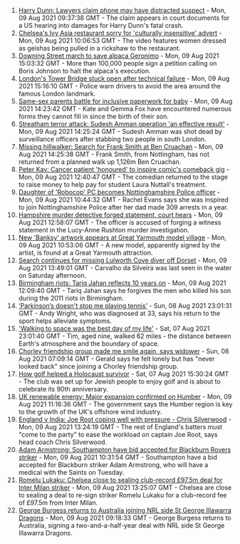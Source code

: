 1. [Harry Dunn: Lawyers claim phone may have distracted suspect](https://www.bbc.co.uk/news/uk-england-northamptonshire-58144499) - Mon, 09 Aug 2021 09:37:38 GMT - The claim appears in court documents for a US hearing into damages for Harry Dunn's fatal crash.
2. [Chelsea's Ivy Asia restaurant sorry for 'culturally insensitive' advert](https://www.bbc.co.uk/news/uk-england-london-58145325) - Mon, 09 Aug 2021 10:06:53 GMT - The video features women dressed as geishas being pulled in a rickshaw to the restaurant.
3. [Downing Street march to save alpaca Geronimo](https://www.bbc.co.uk/news/uk-england-bristol-58143100) - Mon, 09 Aug 2021 15:03:32 GMT - More than 100,000 people sign a petition calling on Boris Johnson to halt the alpaca's execution.
4. [London's Tower Bridge stuck open after technical failure](https://www.bbc.co.uk/news/uk-england-london-58149716) - Mon, 09 Aug 2021 15:16:10 GMT - Police warn drivers to avoid the area around the famous London landmark.
5. [Same-sex parents battle for inclusive paperwork for baby](https://www.bbc.co.uk/news/uk-england-devon-58071558) - Mon, 09 Aug 2021 14:23:42 GMT - Kate and Gemma Fox have encountered numerous forms they cannot fill in since the birth of their son.
6. [Streatham terror attack: Sudesh Amman operation 'an effective result'](https://www.bbc.co.uk/news/uk-england-london-58146837) - Mon, 09 Aug 2021 14:25:24 GMT - Sudesh Amman was shot dead by surveillance officers after stabbing two people in south London.
7. [Missing hillwalker: Search for Frank Smith at Ben Cruachan](https://www.bbc.co.uk/news/uk-scotland-glasgow-west-58145410) - Mon, 09 Aug 2021 14:25:38 GMT - Frank Smith, from Nottingham, has not returned from a planned walk up 1,126m Ben Cruachan.
8. [Peter Kay: Cancer patient 'honoured' to inspire comic's comeback gig](https://www.bbc.co.uk/news/uk-england-lancashire-58143012) - Mon, 09 Aug 2021 12:40:47 GMT - The comedian returned to the stage to raise money to help pay for student Laura Nuttall's treatment.
9. [Daughter of 'Robocop' PC becomes Nottinghamshire Police officer](https://www.bbc.co.uk/news/uk-england-nottinghamshire-58104765) - Mon, 09 Aug 2021 10:44:32 GMT - Rachel Evans says she was inspired to join Nottinghamshire Police after her dad made 309 arrests in a year.
10. [Hampshire murder detective forged statement, court hears](https://www.bbc.co.uk/news/uk-england-hampshire-58145989) - Mon, 09 Aug 2021 12:58:07 GMT - The officer is accused of forging a witness statement in the Lucy-Anne Rushton murder investigation.
11. [New 'Banksy' artwork appears at Great Yarmouth model village](https://www.bbc.co.uk/news/uk-england-norfolk-58143164) - Mon, 09 Aug 2021 10:53:06 GMT - A new model, apparently signed by the artist, is found at a Great Yarmouth attraction.
12. [Search continues for missing Lulworth Cove diver off Dorset](https://www.bbc.co.uk/news/uk-england-dorset-58144421) - Mon, 09 Aug 2021 13:49:01 GMT - Carvalho da Silveira was last seen in the water on Saturday afternoon.
13. [Birmingham riots: Tariq Jahan reflects 10 years on](https://www.bbc.co.uk/news/uk-england-birmingham-58147894) - Mon, 09 Aug 2021 12:09:40 GMT - Tariq Jahan says he forgives the men who killed his son during the 2011 riots in Birmingham.
14. [‘Parkinson’s doesn't stop me playing tennis’](https://www.bbc.co.uk/news/uk-england-nottinghamshire-58091757) - Sun, 08 Aug 2021 23:01:31 GMT - Andy Wright, who was diagnosed at 33, says his return to the sport helps alleviate symptoms.
15. ['Walking to space was the best day of my life'](https://www.bbc.co.uk/news/uk-england-nottinghamshire-58071075) - Sat, 07 Aug 2021 23:01:40 GMT - Tim, aged nine, walked 62 miles - the distance between Earth's atmosphere and the boundary of space.
16. [Chorley friendship group made me smile again, says widower](https://www.bbc.co.uk/news/uk-england-lancashire-58106487) - Sun, 08 Aug 2021 07:09:14 GMT - Gerald says he felt lonely but has "never looked back" since joining a Chorley friendship group.
17. [How golf helped a Holocaust survivor](https://www.bbc.co.uk/news/uk-england-manchester-58129539) - Sat, 07 Aug 2021 15:30:24 GMT - The club was set up for Jewish people to enjoy golf and is about to celebrate its 90th anniversary.
18. [UK renewable energy: Major expansion confirmed on Humber](https://www.bbc.co.uk/news/uk-england-humber-58143027) - Mon, 09 Aug 2021 11:16:36 GMT - The government says the Humber region is key to the growth of the UK's offshore wind industry.
19. [England v India: Joe Root coping well with pressure - Chris Silverwood](https://www.bbc.co.uk/sport/cricket/58147994) - Mon, 09 Aug 2021 13:24:19 GMT - The rest of England's batters must "come to the party" to ease the workload on captain Joe Root, says head coach Chris Silverwood.
20. [Adam Armstrong: Southampton have bid accepted for Blackburn Rovers striker](https://www.bbc.co.uk/sport/football/58143075) - Mon, 09 Aug 2021 10:31:54 GMT - Southampton have a bid accepted for Blackburn striker Adam Armstrong, who will have a medical with the Saints on Tuesday.
21. [Romelu Lukaku: Chelsea close to sealing club-record £97.5m deal for Inter Milan striker](https://www.bbc.co.uk/sport/football/58130354) - Mon, 09 Aug 2021 13:25:07 GMT - Chelsea are close to sealing a deal to re-sign striker Romelu Lukaku for a club-record fee of £97.5m from Inter Milan.
22. [George Burgess returns to Australia joining NRL side St George Illawarra Dragons](https://www.bbc.co.uk/sport/rugby-league/58144519) - Mon, 09 Aug 2021 09:18:33 GMT - George Burgess returns to Australia, signing a two-and-a-half-year deal with NRL side St George Illawarra Dragons.
